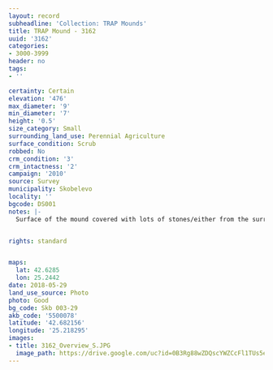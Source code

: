 ```yaml
---
layout: record
subheadline: 'Collection: TRAP Mounds'
title: TRAP Mound - 3162
uuid: '3162'
categories:
- 3000-3999
header: no
tags:
- ''

certainty: Certain
elevation: '476'
max_diameter: '9'
min_diameter: '7'
height: '0.5'
size_category: Small
surrounding_land_use: Perennial Agriculture
surface_condition: Scrub
robbed: No
crm_condition: '3'
crm_intactness: '2'
campaign: '2010'
source: Survey
municipality: Skobelevo
locality: ''
bgcode: DS001
notes: |-
  Surface of the mound covered with lots of stones/either from the surrounding pasture or from the mound.


rights: standard


maps:
  lat: 42.6285
  lon: 25.2442
date: 2018-05-29
land_use_source: Photo
photo: Good
bg_code: Skb 003-29
akb_code: '5500078'
latitude: '42.682156'
longitude: '25.218295'
images:
- title: 3162_Overview_S.JPG
  image_path: https://drive.google.com/uc?id=0B3Rg88wZDQscYWZCcFl1TUs5ejg
---
```

